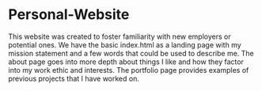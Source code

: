 # Personal-Website
This website was created to foster familiarity with new employers or potential ones. We have the basic index.html as a landing page with my mission statement and a few words that could be used to describe me.
The about page goes into more depth about things I like and how they factor into my work ethic and interests.
The portfolio page provides examples of previous projects that I have worked on.
